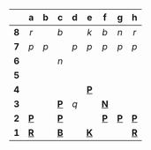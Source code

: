 |     |  a  |  b  |  c  |  d  |  e  |  f  |  g  |  h  |
|:---:|:---:|:---:|:---:|:---:|:---:|:---:|:---:|:---:|
|  **8**  |  _r_  |     |  _b_  |     |  _k_  |  _b_  |  _n_  |  _r_  |
|  **7**  |  _p_  |  _p_  |     |  _p_  |  _p_  |  _p_  |  _p_  |  _p_  |
|  **6**  |     |     |  _n_  |     |     |     |     |     |
|  **5**  |     |     |     |     |     |     |     |     |
|  **4**  |     |     |     |     |  [**P**](http://localhost:8080/api/chess/select?square=e4)  |     |     |     |
|  **3**  |     |     |  [**P**](http://localhost:8080/api/chess/select?square=c3)  |  _q_  |     |  [**N**](http://localhost:8080/api/chess/select?square=f3)  |     |     |
|  **2**  |  [**P**](http://localhost:8080/api/chess/select?square=a2)  |     |  [**P**](http://localhost:8080/api/chess/select?square=c2)  |     |     |  [**P**](https://github.com/grim-kalman)  |  [**P**](http://localhost:8080/api/chess/select?square=g2)  |  [**P**](http://localhost:8080/api/chess/select?square=h2)  |
|  **1**  |  [**R**](http://localhost:8080/api/chess/select?square=a1)  |     |  [**B**](http://localhost:8080/api/chess/select?square=c1)  |     |  [**K**](https://github.com/grim-kalman)  |     |     |  [**R**](http://localhost:8080/api/chess/select?square=h1)  |
